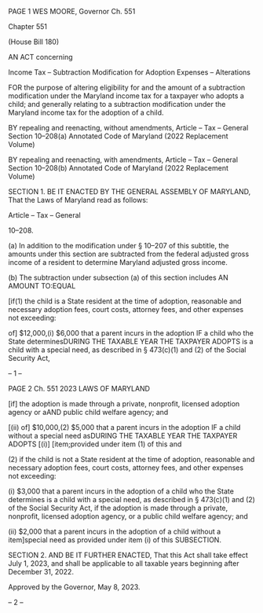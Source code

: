 PAGE 1
WES MOORE, Governor Ch. 551

Chapter 551

(House Bill 180)

AN ACT concerning

Income Tax – Subtraction Modification for Adoption Expenses – Alterations

FOR the purpose of altering eligibility for and the amount of a subtraction modification
under the Maryland income tax for a taxpayer who adopts a child; and generally
relating to a subtraction modification under the Maryland income tax for the
adoption of a child.

BY repealing and reenacting, without amendments,
Article – Tax – General
Section 10–208(a)
Annotated Code of Maryland
(2022 Replacement Volume)

BY repealing and reenacting, with amendments,
Article – Tax – General
Section 10–208(b)
Annotated Code of Maryland
(2022 Replacement Volume)

SECTION 1. BE IT ENACTED BY THE GENERAL ASSEMBLY OF MARYLAND,
That the Laws of Maryland read as follows:

Article – Tax – General

10–208.

(a) In addition to the modification under § 10–207 of this subtitle, the amounts
under this section are subtracted from the federal adjusted gross income of a resident to
determine Maryland adjusted gross income.

(b) The subtraction under subsection (a) of this section includes AN AMOUNT
TO:EQUAL

[if(1) the child is a State resident at the time of adoption, reasonable and
necessary adoption fees, court costs, attorney fees, and other expenses not exceeding:

of] $12,000,(i) $6,000 that a parent incurs in the adoption IF
a child who the State determinesDURING THE TAXABLE YEAR THE TAXPAYER ADOPTS
is a child with a special need, as described in § 473(c)(1) and (2) of the Social Security Act,

– 1 –

PAGE 2
Ch. 551 2023 LAWS OF MARYLAND

[if] the adoption is made through a private, nonprofit, licensed adoption agency or aAND
public child welfare agency; and

[(ii) of] $10,000,(2) $5,000 that a parent incurs in the adoption IF
a child without a special need asDURING THE TAXABLE YEAR THE TAXPAYER ADOPTS
[(i)] [item;provided under item (1) of this and

(2) if the child is not a State resident at the time of adoption, reasonable
and necessary adoption fees, court costs, attorney fees, and other expenses not exceeding:

(i) $3,000 that a parent incurs in the adoption of a child who the
State determines is a child with a special need, as described in § 473(c)(1) and (2) of the
Social Security Act, if the adoption is made through a private, nonprofit, licensed adoption
agency, or a public child welfare agency; and

(ii) $2,000 that a parent incurs in the adoption of a child without a
item]special need as provided under item (i) of this SUBSECTION.

SECTION 2. AND BE IT FURTHER ENACTED, That this Act shall take effect
July 1, 2023, and shall be applicable to all taxable years beginning after December 31,
2022.

Approved by the Governor, May 8, 2023.

– 2 –